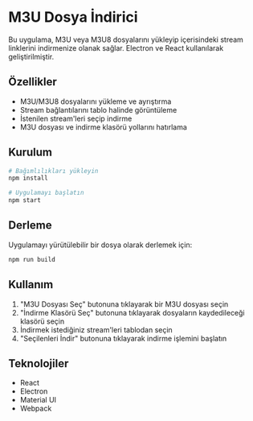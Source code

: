 # M3U Dosya İndirici

Bu uygulama, M3U veya M3U8 dosyalarını yükleyip içerisindeki stream linklerini indirmenize olanak sağlar. Electron ve React kullanılarak geliştirilmiştir.

## Özellikler

- M3U/M3U8 dosyalarını yükleme ve ayrıştırma
- Stream bağlantılarını tablo halinde görüntüleme
- İstenilen stream'leri seçip indirme
- M3U dosyası ve indirme klasörü yollarını hatırlama

## Kurulum

```bash
# Bağımlılıkları yükleyin
npm install

# Uygulamayı başlatın
npm start
```

## Derleme

Uygulamayı yürütülebilir bir dosya olarak derlemek için:

```bash
npm run build
```

## Kullanım

1. "M3U Dosyası Seç" butonuna tıklayarak bir M3U dosyası seçin
2. "İndirme Klasörü Seç" butonuna tıklayarak dosyaların kaydedileceği klasörü seçin
3. İndirmek istediğiniz stream'leri tablodan seçin
4. "Seçilenleri İndir" butonuna tıklayarak indirme işlemini başlatın

## Teknolojiler

- React
- Electron
- Material UI
- Webpack
